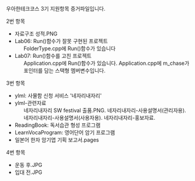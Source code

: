 우아한테크코스 3기 지원항목 증거파일입니다.

2번 항목
- 자료구조 성적.PNG
- Lab06: Run()함수가 잘못 구현된 프로젝트
  <ul>FolderType.cpp에 Run()함수가 있습니다</ul>
- Lab07: Run()함수를 고친 프로젝트
  <ul>
    Application.cpp에 Run()함수가 있습니다. 
    Application.cpp에 m_chase가 포인터를 담는 스택형 멤버변수입니다. 
  </ul>
3번 항목
- ylml: 사물함 신청 서비스 '네자리내자리'
- ylml-관련자료
  <ul>
    네자리내자리 SW festival 출품.PNG. 
    네자리내자리-사용설명서(관리자용). 
    네자리내자리-사용설명서(사용자용). 
    네자리내자리-홍보자료. 
  </ul>
- ReadingBook: 독서습관 형성 프로그램
- LearnVocaProgram: 영어단어 암기 프로그램
- 일본어 한자 암기앱 기획 보고서.pages

4번 항목
- 운동 후.JPG
- 입대 전.JPG
